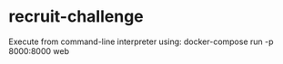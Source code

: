 # recruit-challenge
 
Execute from command-line interpreter using: 
docker-compose run -p 8000:8000 web
